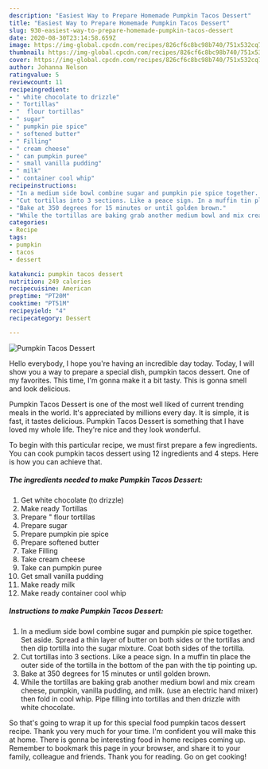 ```yaml
---
description: "Easiest Way to Prepare Homemade Pumpkin Tacos Dessert"
title: "Easiest Way to Prepare Homemade Pumpkin Tacos Dessert"
slug: 930-easiest-way-to-prepare-homemade-pumpkin-tacos-dessert
date: 2020-08-30T23:14:58.659Z
image: https://img-global.cpcdn.com/recipes/826cf6c8bc98b740/751x532cq70/pumpkin-tacos-dessert-recipe-main-photo.jpg
thumbnail: https://img-global.cpcdn.com/recipes/826cf6c8bc98b740/751x532cq70/pumpkin-tacos-dessert-recipe-main-photo.jpg
cover: https://img-global.cpcdn.com/recipes/826cf6c8bc98b740/751x532cq70/pumpkin-tacos-dessert-recipe-main-photo.jpg
author: Johanna Nelson
ratingvalue: 5
reviewcount: 11
recipeingredient:
- " white chocolate to drizzle"
- " Tortillas"
- "  flour tortillas"
- " sugar"
- " pumpkin pie spice"
- " softened butter"
- " Filling"
- " cream cheese"
- " can pumpkin puree"
- " small vanilla pudding"
- " milk"
- " container cool whip"
recipeinstructions:
- "In a medium side bowl combine sugar and pumpkin pie spice together. Set aside. Spread a thin layer of butter on both sides or the tortillas and then dip tortilla into the sugar mixture. Coat both sides of the tortilla."
- "Cut tortillas into 3 sections. Like a peace sign. In a muffin tin place the outer side of the tortilla in the bottom of the pan with the tip pointing up."
- "Bake at 350 degrees for 15 minutes or until golden brown."
- "While the tortillas are baking grab another medium bowl and mix cream cheese, pumpkin, vanilla pudding, and milk. (use an electric hand mixer) then fold in cool whip. Pipe filling into tortillas and then drizzle with white chocolate."
categories:
- Recipe
tags:
- pumpkin
- tacos
- dessert

katakunci: pumpkin tacos dessert 
nutrition: 249 calories
recipecuisine: American
preptime: "PT20M"
cooktime: "PT51M"
recipeyield: "4"
recipecategory: Dessert

---
```



![Pumpkin Tacos Dessert](https://img-global.cpcdn.com/recipes/826cf6c8bc98b740/751x532cq70/pumpkin-tacos-dessert-recipe-main-photo.jpg)

Hello everybody, I hope you're having an incredible day today. Today, I will show you a way to prepare a special dish, pumpkin tacos dessert. One of my favorites. This time, I'm gonna make it a bit tasty. This is gonna smell and look delicious.



Pumpkin Tacos Dessert is one of the most well liked of current trending meals in the world. It's appreciated by millions every day. It is simple, it is fast, it tastes delicious. Pumpkin Tacos Dessert is something that I have loved my whole life. They're nice and they look wonderful.


To begin with this particular recipe, we must first prepare a few ingredients. You can cook pumpkin tacos dessert using 12 ingredients and 4 steps. Here is how you can achieve that.

<!--inarticleads1-->

##### The ingredients needed to make Pumpkin Tacos Dessert:

1. Get  white chocolate (to drizzle)
1. Make ready  Tortillas
1. Prepare  &#34; flour tortillas
1. Prepare  sugar
1. Prepare  pumpkin pie spice
1. Prepare  softened butter
1. Take  Filling
1. Take  cream cheese
1. Take  can pumpkin puree
1. Get  small vanilla pudding
1. Make ready  milk
1. Make ready  container cool whip




<!--inarticleads2-->

##### Instructions to make Pumpkin Tacos Dessert:

1. In a medium side bowl combine sugar and pumpkin pie spice together. Set aside. Spread a thin layer of butter on both sides or the tortillas and then dip tortilla into the sugar mixture. Coat both sides of the tortilla.
1. Cut tortillas into 3 sections. Like a peace sign. In a muffin tin place the outer side of the tortilla in the bottom of the pan with the tip pointing up.
1. Bake at 350 degrees for 15 minutes or until golden brown.
1. While the tortillas are baking grab another medium bowl and mix cream cheese, pumpkin, vanilla pudding, and milk. (use an electric hand mixer) then fold in cool whip. Pipe filling into tortillas and then drizzle with white chocolate.




So that's going to wrap it up for this special food pumpkin tacos dessert recipe. Thank you very much for your time. I'm confident you will make this at home. There is gonna be interesting food in home recipes coming up. Remember to bookmark this page in your browser, and share it to your family, colleague and friends. Thank you for reading. Go on get cooking!
